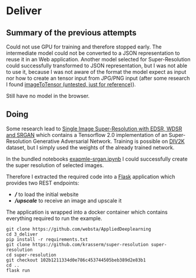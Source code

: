 # Deliver

## Summary of the previous attempts

Could not use GPU for training and therefore stopped early. The intermediate model could not be converted to a JSON representation to reuse it in an Web application.
Another model selected for Super-Resolution could successfully transformed to JSON representation, but I was not able to use it, because I was not aware of the format the model expect as input nor how to create an tensor input from JPG/PNG input (after some research I found [imageToTensor (untested, just for reference)](https://heartbeat.fritz.ai/image-classification-on-react-native-with-tensorflow-js-and-mobilenet-48a39185717c)).

Still have no model in the browser.

## Doing

Some research lead to [Single Image Super-Resolution with EDSR, WDSR and SRGAN](https://github.com/krasserm/super-resolution) which contains a Tensorflow 2.0 implementation of an Super-Resolution Generative Adversarial Network. Training is possible on [DIV2K](https://data.vision.ee.ethz.ch/cvl/DIV2K/) dataset, but I simply used the weights of the already trained network.

In the bundled notebooks [exapmle-srgan.ipynb](https://github.com/krasserm/super-resolution/blob/master/example-srgan.ipynb) I could successfully create the super resolution of selected images.

Therefore I extracted the required code into a [Flask](https://github.com/pallets/flask) application which provides two REST endpoints:
- ***/*** to load the initial website
- ***/upscale*** to receive an image and upscale it

The application is wrapped into a docker container which contains everything required to run the example.


```
git clone https://github.com/websta/AppliedDeeplearning
cd 3_deliver
pip install -r requirements.txt
git clone https://github.com/krasserm/super-resolution super-resolution
cd super-resolution
git checkout 102b1211334d0e786c453744505beb389d2e83b1
cd ..
flask run
```

